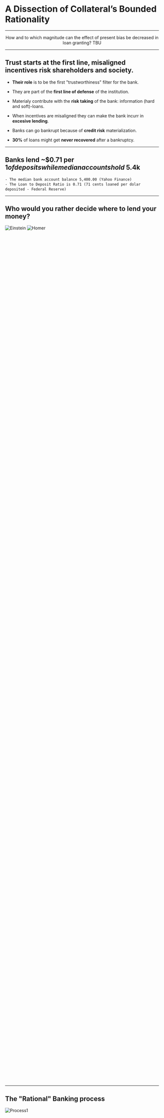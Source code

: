 <!-- .slide: class="title-slide" -->
# A Dissection of Collateral’s Bounded Rationality
</section>

---
<!-- .slide: class="big-text" -->
<div class="r-fit-text" style="text-align:center;">
  How and to which magnitude can the effect of present bias be decreased in loan granting? TBU
</div>



---
<!-- .slide: class="slide-heading" -->
## Trust starts at the first line, misaligned incentives risk shareholders and society.

- **Their role** is to be the first "trustworthiness" filter for the bank.
- They are part of the **first line of defense** of the institution.
- Materialy contribute with the **risk taking** of the bank: information (hard and soft)-loans.

- When incentives are misaligned they can make the bank incurr in **excesive lending**.
- Banks can go bankrupt because of **credit risk** materialization.
- **30%** of loans might get **never recovered** after a bankruptcy.

---
<!-- .slide: class="slide-heading" -->
## Banks lend ~$0.71 per $1 of deposits while median accounts hold ~$5.4k

    - The median bank account balance 5,400.00 (Yahoo Finance)
    - The Loan to Deposit Ratio is 0.71 (71 cents loaned per dolar deposited - Federal Reserve)

---
<!-- .slide: class="slide-heading" -->
## Who would you rather decide where to lend your money?

<div class="cols" style="min-height:70vh; align-items:center; justify-items:center; gap:64px;">
  <img data-src="./images/einsten.jpg" style="max-height:60vh; width:auto;" alt="Einstein">
  <img data-src="./images/homer.webp" style="max-height:60vh; width:auto;" alt="Homer">
</div>

---
<!-- .slide: class="slide-heading" -->
## The "Rational" Banking process

<div class="r-vstack" style="height:80vh;justify-content:center;align-items:center;">
  <img data-src="./images/Figure1.png" alt="Process1" style="max-height:75vh;width:auto;display:block;">
</div>

---
<!-- .slide: class="slide-heading" -->
## Heuristics in the Banking Process  (1/2)

![Process2](./images/Figure4.png) <!-- .element: class="r-stretch" style="max-height:60vh;width:auto;" -->


--
<!-- .slide: class="slide-heading" -->
## Heuristics in the Banking Process (2/2)

![Process3](./images/Figure6.png) <!-- .element: class="r-stretch" style="max-height:60vh;width:auto;" -->

---
<!-- .slide: class="slide-heading" -->
## The Utility Function


$$
\begin{aligned}
U_t
&=
\sum_{k=1}^{K}\!\left[
  \underbrace{\frac{(c_t^{k})^{1-\rho}}{1-\rho}}_{\text{CRRA level utility}}
  \;+\;
  \underbrace{\mu_k(c_t^{k}, r_t^{k})}_{\text{reference-dependent gain--loss}}
\right] \\
&\quad+\;
\underbrace{\beta \sum_{\tau=t+1}^{T} \delta^{\tau - t} \sum_{k=1}^{K}\!\left[
  \underbrace{\frac{(c_{\tau}^{k})^{1-\rho}}{1-\rho}}_{\text{CRRA level utility}}
  \;+\;
  \underbrace{\mu_k(c_{\tau}^{k}, r_{\tau}^{k})}_{\text{reference-dependent gain--loss}}
\right]}_{\text{present-biased discounted future utility}} \, .
\end{aligned}
$$


<table style="border-collapse:collapse; margin:auto;">
  <thead>
    <tr>
      <th style="border:1px solid #ccc; padding:6px;">Symbol</th>
      <th style="border:1px solid #ccc; padding:6px;">Meaning</th>
    </tr>
  </thead>
  <tbody>
    <tr>
      <td style="border:1px solid #ccc; padding:6px;">$c_t^{k}$</td>
      <td style="border:1px solid #ccc; padding:6px;">Consumption in dimension $k$ at time $t$</td>
    </tr>
    <tr>
      <td style="border:1px solid #ccc; padding:6px;">$r_t^{k}$</td>
      <td style="border:1px solid #ccc; padding:6px;">Reference point in dimension $k$ at time $t$</td>
    </tr>
    <tr>
      <td style="border:1px solid #ccc; padding:6px;">$K$</td>
      <td style="border:1px solid #ccc; padding:6px;">Number of consumption dimensions</td>
    </tr>
    <tr>
      <td style="border:1px solid #ccc; padding:6px;">$T$</td>
      <td style="border:1px solid #ccc; padding:6px;">Time horizon</td>
    </tr>
    <tr>
      <td style="border:1px solid #ccc; padding:6px;">$\rho$</td>
      <td style="border:1px solid #ccc; padding:6px;">CRRA curvature ($\rho\neq 1$)</td>
    </tr>
    <tr>
      <td style="border:1px solid #ccc; padding:6px;">$\beta\in(0,1]$</td>
      <td style="border:1px solid #ccc; padding:6px;">Present-bias factor</td>
    </tr>
    <tr>
      <td style="border:1px solid #ccc; padding:6px;">$\delta\in(0,1)$</td>
      <td style="border:1px solid #ccc; padding:6px;">Per-period discount factor</td>
    </tr>
    <tr>
      <td style="border:1px solid #ccc; padding:6px;">$\mu_k(\cdot)$</td>
      <td style="border:1px solid #ccc; padding:6px;">Gain–loss utility around $r_t^k$</td>
    </tr>
    <tr>
      <td style="border:1px solid #ccc; padding:6px;">$\eta_k&gt;0$</td>
      <td style="border:1px solid #ccc; padding:6px;">Sensitivity scale in $\mu_k$</td>
    </tr>
    <tr>
      <td style="border:1px solid #ccc; padding:6px;">$\lambda_k\ge 1$</td>
      <td style="border:1px solid #ccc; padding:6px;">Loss-aversion weight in $\mu_k$</td>
    </tr>
    <tr>
      <td style="border:1px solid #ccc; padding:6px;">$\alpha_k,\gamma_k\in(0,1]$</td>
      <td style="border:1px solid #ccc; padding:6px;">Gain/loss branch curvatures in $\mu_k$</td>
    </tr>
  </tbody>
</table>


**Typical branch form**
$$
\mu_k(c,r)=\eta_k\,\big[(c-r)_+^{\alpha_k} - \lambda_k\, (-(c-r)_-)^{\gamma_k}\big].
$$


--
<!-- .slide: class="slide-heading" -->
## The decision Rule our Decision Maker Follows

Utility function for each potential scenario:
- When Right:
  - $U_1$, when $\mathop{\mathbb{E}}(P_a)$ when customer expected probability $P_i$ is read as it landed above the threshold and that it was accepted.
  - $U_4$ , when $\mathop{\mathbb{E}}(P_b)$ of the expected repayment probability $P_i$, given by $(1-P_a)$ is read as it landed below the threshold and that it was rejected.

- When Wrong:
  - $U_3$ Type I Error
  - $U_2$ Type II Error

Each Scenario Probability of Accepting and rejecting given by:

$$\mathop{\mathbb{E}}\left[U|\text{Accept}\right]=P_aU_1+P_bU_2$$
$$\mathop{\mathbb{E}}\left[U|\text{Reject}\right]=P_aU_3+P_bU_4$$

In a multi-scenario task the decision maker will rank the utilities from the highest to the lowest.


--
## Intertemporal Choice Component (Laibson, 1997)

$$U_t = u(c_t) + \beta \sum_{\tau = t+1}^{T} \delta^{\tau - t} u(c_\tau)$$

Where,

- $u(c_t)$ : instant utility from consumption $c_t$
- $\beta$ : present-bias parameter $\beta \in(0,1]$
- $\delta$ : discount factor $\delta\in(0,1)$
- $T$ : the time horizon

--

## Reference-Dependent Preferences (Koszegi and Rabin, 2006)

$$U(c \mid r) = m(c) + \sum_{k=1}^{K} \mu_k \left[ m_k(c_k) - m_k(r_k) \right]$$

Where,

- $c=(c^1,...,C^K)$ : vector over k dimensions
- $c^k$ : realized outcome in k dimension
- $m(c)$ : total consumption utility $\sum_{k=1}^{K} m_k(c_k)$
- $r^k$ : agent's rational outcome expectations on $c^k$
- $m^k(\cdot)$ : consumption utility function for k dimension
- $\mu_k(\cdot)$ : the gain-loss utility function*

--

## Gain–Loss Utility Function Capturing Reference Dependence (Kőszegi & Rabin, 2006)

$$
\mu_k(x)=
\begin{cases}
\eta_k\,x,            & \text{if } x \ge 0 \quad \text{(gain)}\\[4pt]
\eta_k\,\lambda_k\,x, & \text{if } x < 0 \quad \text{(loss)}
\end{cases}
$$

Where,

- $\eta_k$: scale of sensitivity to gains/losses  
- $\lambda_k$: loss aversion parameter

--

## Adjusting the deviation-based structure with a CRRA form

$m^k(c^k)$ is replaced with $u(c^k)$

Giving:

$$
\mu_k(c_k,r_k)=
\begin{cases}
\eta_k\,x_k^{\alpha_k},                & \text{if } x_k \ge 0 \quad \text{(gain)}\\[4pt]
-\eta_k\,\lambda_k\,(-x_k)^{\gamma_k}, & \text{if } x_k < 0 \quad \text{(loss)}
\end{cases}
\qquad \text{with } x_k=c_k-r_k.
$$

Where,
- $\eta_k>0$: sensitivity factor  
- $\lambda_k \ge 1$: loss-aversion parameter  
- $\alpha_k \in (0,1]$: gains  
- $\gamma_k \in (0,1]$: losses


--

## Hybrid Model (quasi-hyperbolic discounting with explicit risk preferences)

$$U_t = \sum_{k=1}^{K} \left[ \frac{(c_{t}^{k})^{1 - \rho}}{1 - \rho} + \mu_k(c_{t}^{k}, r_{t}^{k}) \right] + \beta \sum_{\tau = t+1}^{T} \delta^{\tau - t} \sum_{k=1}^{K} \left[ \frac{(c_{\tau} ^{k})^{1 - \rho}}{1 - \rho} + \mu_k(c_{\tau}^{k}, r_{\tau}^{k}) \right]$$

--

## To be Consistent with De Clippel Ancillary Conditions

- $A_t$: available menu
- $F(A_t)$: feasible attention sets
- $S_t \subseteq A_t$: consideration set endogenously chosen
- feasible utility path:

  $$
  \tilde{U}_t=\max_{c_t\in S_t}\left[ u(c_t \mid r_t)
  + \beta \sum_{\tau=t+1}^{T} \delta^{\tau-t}\,
  \mathbb{E}_{S_\tau}\!\left[ u(c_\tau \mid r_\tau) \right] \right]
  $$

- $\Theta_t$: a point given at time $t$
- $u(c_t \mid r_t)\ge \theta_t$: satisfaction point
- Constrained to $c_t \in S_t \subseteq A_t$

$$
U_t=\sum_{k=1}^{K}\left[\frac{(c_t^{k})^{1-\rho}}{1-\rho}+\mu_k(c_t^{k},r_t^{k})\right]
+\beta\sum_{\tau=t+1}^{T}\delta^{\tau-t}\sum_{k=1}^{K}\left[\frac{(c_\tau^{k})^{1-\rho}}{1-\rho}+\mu_k(c_\tau^{k},r_\tau^{k})\right]
$$


---
<!-- .slide: class="slide-heading" -->
## A Blur in the Perceived Feasibility Frontier

<div class="cols" style="min-height:70vh; align-items:center; justify-items:center; gap:64px;">
  <img data-src="./images/frontier1.png" style="max-height:60vh; width:auto;" alt="Frontier1">
  <img data-src="./images/frontier2.png" style="max-height:60vh; width:auto;" alt="Frontier2">
</div>

--
<!-- .slide: class="slide-heading" -->
## The effect of an Ancillary condition "d" (Clippel, Nd)

- $\Psi$ : bias (present bias)
- $\lambda$ : risk preference
- Decision set:

$$L=C(\{ x,y \}, \Psi, \lambda) \textnormal{ where, } (x,y)\in \mathbb{R}^2_+ $$

And the frontier:

$$y=\left(1-\left(\frac{x}{\psi}\right)^{1-\lambda}\right)^{1-\lambda}$$

--
<!-- .slide: class="slide-heading" -->
## The Frontier perception shift and inter-temporal effect

- Distorded decision set:
$$\psi_t=\psi(\psi_{t-1},A_t)$$
- Inter-temporal effect of time dependency:
$$\text{where, } x\in [0,\psi_t] \text{ and, } \lambda \in (0,1)$$


---
<!-- .slide: class="slide-heading" -->
## Experimental Design

- Lab Experiment
- Field Experiment

--
<!-- .slide: class="slide-heading" -->
## Our Lab Experiment

<table style="border-collapse:collapse; margin:auto;">
  <thead>
    <tr>
      <th style="border:1px solid #ccc; padding:6px;"></th>
      <th colspan="2" style="border:1px solid #ccc; padding:6px; text-align:center;">Time Delay</th>
    </tr>
    <tr>
      <th style="border:1px solid #ccc; padding:6px; text-align:left;">Incentive Adjustment</th>
      <th style="border:1px solid #ccc; padding:6px; text-align:center;">Yes</th>
      <th style="border:1px solid #ccc; padding:6px; text-align:center;">No</th>
    </tr>
  </thead>
  <tbody>
    <tr>
      <td style="border:1px solid #ccc; padding:6px;"><strong>Yes</strong></td>
      <td style="border:1px solid #ccc; padding:6px; text-align:center;">Treatment 3</td>
      <td style="border:1px solid #ccc; padding:6px; text-align:center;">Treatment 2</td>
    </tr>
    <tr>
      <td style="border:1px solid #ccc; padding:6px;"><strong>No</strong></td>
      <td style="border:1px solid #ccc; padding:6px; text-align:center;">Treatment 1</td>
      <td style="border:1px solid #ccc; padding:6px; text-align:center;">Control</td>
    </tr>
  </tbody>
</table>

--
<!-- .slide: class="slide-heading" -->
## The Subject's Measures

- Risk Aversion (Holt and Laury, 2002)
- Short-term Impatience (Andreoni, 2012)
- Risk Seeking (Eckel and Grossman, 2002)
- DOSPERT - Risk Taking (Blais and Weber, 2006)

--
<!-- .slide: class="slide-heading" -->
## A Decision Making Situation

- Loan Officer Training in 5 minutes
- Decision making - rank from most to least chances of repayment (5 decisions)

<section>
  <div style="display:grid; grid-template-columns: 1.1fr .9fr; gap:16px; align-items:start; max-width:1100px; margin:0 auto;">

    <!-- Panel: Application -->
    <div style="border:1px solid #c9ced6; border-radius:12px; overflow:hidden; box-shadow:0 2px 12px rgba(0,0,0,.05);">
      <div style="background:#0b3d5c; color:#fff; padding:10px 14px; font-weight:700;">CREDIT APPLICATION A</div>
      <div style="padding:14px; background:#f8fafc;">
        <table style="width:100%; border-collapse:separate; border-spacing:0 8px; font-family: ui-monospace, SFMono-Regular, Menlo, Monaco, Consolas, 'Liberation Mono', monospace;">
          <tr><td style="color:#5b6573;">Amount Requested</td><td style="text-align:right; font-weight:700;">$10,000.00</td></tr>
          <tr><td style="color:#5b6573;">Term</td><td style="text-align:right;">36 periods</td></tr>
          <tr><td style="color:#5b6573;">Payment Frequency</td><td style="text-align:right;">Monthly <span style="padding:2px 6px; border:1px solid #c9ced6; border-radius:4px; background:#eef3f8;">X</span></td></tr>
          <tr><td style="color:#5b6573;">Installment (payment)</td><td style="text-align:right; font-weight:700;">$346.65</td></tr>
          <tr><td style="color:#5b6573;">Purpose of Credit</td><td style="text-align:right;">Consumer</td></tr>
          <tr><td style="color:#5b6573;">Type of Collateral</td><td style="text-align:right;">Mortgage-backed</td></tr>
          <tr><td style="color:#5b6573;">Source of Income</td><td style="text-align:right;">Private employee (5 years)</td></tr>
          <tr><td style="color:#5b6573;">Score</td><td style="text-align:right;">AAA (950; positive bureau history – 10 years)</td></tr>
          <tr><td style="color:#5b6573;">Total Consolidated Risk</td><td style="text-align:right; font-weight:700;">$10,000.00</td></tr>
        </table>
      </div>
    </div>

    <!-- Panel: Payment Capacity Analysis -->
    <div style="border:1px solid #c9ced6; border-radius:12px; overflow:hidden; box-shadow:0 2px 12px rgba(0,0,0,.05);">
      <div style="background:#0b3d5c; color:#fff; padding:10px 14px; font-weight:700;">Payment Capacity Analysis</div>
      <div style="padding:14px;">

        <table style="width:100%; border-collapse:separate; border-spacing:0 6px; margin-bottom:12px; font-family: ui-monospace, SFMono-Regular, Menlo, Monaco, Consolas, 'Liberation Mono', monospace;">
          <thead>
            <tr>
              <th style="text-align:left; color:#5b6573;">Assets</th>
              <th style="text-align:right; color:#5b6573;">Value</th>
              <th></th>
              <th style="text-align:left; color:#5b6573;">Liabilities</th>
              <th style="text-align:right; color:#5b6573;">Value</th>
            </tr>
          </thead>
          <tbody>
            <tr><td>Real Estate</td><td style="text-align:right;">$20,000.00</td><td></td><td>Secured Bank Debt</td><td style="text-align:right;">$19,120.89</td></tr>
            <tr><td>Other Assets</td><td style="text-align:right;">$10,000.00</td><td></td><td>Short-Term Liabilities</td><td style="text-align:right;">$953.75</td></tr>
          </tbody>
        </table>

        <table style="width:100%; border-collapse:separate; border-spacing:0 6px; font-family: ui-monospace, SFMono-Regular, Menlo, Monaco, Consolas, 'Liberation Mono', monospace;">
          <thead>
            <tr>
              <th style="text-align:left; color:#5b6573;">Income / Expense</th>
              <th style="text-align:right; color:#5b6573;">Amount</th>
              <th></th>
              <th style="text-align:left; color:#5b6573;">Income / Expense</th>
              <th style="text-align:right; color:#5b6573;">Amount</th>
            </tr>
          </thead>
          <tbody>
            <tr><td>Income</td><td style="text-align:right;">$1,247.55</td><td></td><td>Financial Expenses</td><td style="text-align:right;">$459.80</td></tr>
            <tr><td>Family Expenses</td><td style="text-align:right;">$98.00</td><td></td><td>Net Savings</td><td style="text-align:right; font-weight:700;">$689.75</td></tr>
            <tr><td style="color:#5b6573;">Total Expenses</td><td style="text-align:right;">$557.80</td><td></td><td></td><td></td></tr>
          </tbody>
        </table>

      </div>
    </div>

  </div>
</section>


--
<!-- .slide: class="slide-heading" -->
## The Field Experiment

1. Loan Officers undergo a "regular" workshop.
2. Fill surveys (behavioral traits).
3. They have to make decision sets
4. Start an unrelated training.
5. HR provides Stimuli
6. They have to make decisions sets

---
<!-- .slide: class="slide-heading" -->
## Preliminary Results

| Category              | Details                                                                 |
|----------------------|--------------------------------------------------------------------------|
| Participants (n)     | 42 loan officers                                                         |
| Age range            | 25–45 years                                                              |
| Gender               | 17 male, 25 female                                                       |
| Experience (role)    | 2 months – 10 years                                                      |
| Context              | During a scheduled training                                              |
| Instruments          | DOSPERT test; Holt–Laury risk test                                       |
| Decision sets        | Based on current bank standards, pre & post stimuli                      |
| Stimulus             | HR announced a change to bonus calculation (vs. status quo)              |

--

| Outcome                                  | Result / Interpretation                                                                 |
|------------------------------------------|------------------------------------------------------------------------------------------|
| Loan decision accuracy                    | Increased from 46% to 53% when present bias was deactivated                             |
| Collective risk preferences               | Shifted in the very short term, then converged back toward baseline                     |
| Statistical power                         | Study underpowered; ~290 participants estimated for statistical significance            |


--

<!-- .slide: class="slide-heading" -->
## Better Decision Makers (In Average)

<!-- .slide: class="img-center" -->

<div style="display:grid; place-items:center; min-height:80vh;">
  <img src="./images/Accuracy_2.png"
       alt="Accuracy figure"
       style="max-width:90%; max-height:85vh;" />
</div>

--

<!-- .slide: class="slide-heading" -->
## Less willing to take risks (for a bit)

<!-- .slide: class="img-center" -->

<div style="display:grid; place-items:center; min-height:80vh;">
  <img src="./images/Risk_Preference_Trajectories.png"
       alt="Accuracy figure"
       style="max-width:90%; max-height:85vh;" />
</div>

---
<!-- .slide: class="slide-heading" -->
## Empirical Strategy Using MLE

**From the Experiments**
- Risk (Holt–Laury $R^{HL}$
- Eckel–Grossman $R^{EG}$
- DOSPERT $R^{DOS}$
- Impatience $S^{imp}$
- Delay indicator $D$

--

## From Theory to Econometrics (Ordered Probit)

**Latent index** for trial $i$ (subject $g$):

$$
y_i^\ast = m_i'\beta + \varepsilon_i, \qquad \varepsilon_i \sim \mathcal{N}(0,1)
$$

Observed category $y_i \in \{1,\dots,J\}$ via cutpoints  
$\mu_0=-\infty < \mu_1 < \dots < \mu_{J-1} < \mu_J=+\infty$:

$$
P(y_i=j) = \Phi(\mu_j - m_i'\beta) - \Phi(\mu_{j-1} - m_i'\beta)
$$

**Design of $m_i$ (links model → data):**

- **Present bias:** $D_i$, $S^{imp}_g$, $D_i \times S^{imp}_g$
- **Risk:** $R^{HL}_g$, $R^{EG}_g$, $R^{DOS}_g$
- **Task features:** stakes, variance, information load, time pressure; engineered from $u(c)$ and $\mu_k(\cdot)$
- **Heteroskedasticity:**  
  $\mathrm{Var}(\varepsilon_i)=\sigma_i^2=\exp(w_i'\kappa)$  
  $\Rightarrow\; P(y_i=j)=\Phi\!\Big(\frac{\mu_j-m_i'\beta}{\sigma_i}\Big)-\Phi\!\Big(\frac{\mu_{j-1}-m_i'\beta}{\sigma_i}\Big)$

**Panel heterogeneity:**  
Random intercept $b_g\sim\mathcal{N}(0,\sigma_b^2)$  
$$
y_{ig}^\ast = m_{ig}'\beta + b_g + \varepsilon_{ig}.
$$


--

## Estimation, Tests, and Extensions (MLE / QMLE)

**Log-likelihood** (maximize over $\beta$, $\mu$, and optionally $\kappa$, $\gamma_j$, $\sigma_b^2$):

$$
\ell = \sum_{i=1}^n \sum_{j=1}^J 
\mathbf{1}\{y_i=j\} \,
\log \Big[
\Phi(\mu_j - m_i'\beta) - \Phi(\mu_{j-1} - m_i'\beta)
\Big]
$$

- **Inference:** Fisher or observed information; robust (sandwich) SEs for QMLE.
- **Identification:** ordered scale (fix $\mathrm{Var}(\varepsilon)=1$.

--

**Key hypotheses (link to behavioral theory):**

- *Present bias:* $H_0:\; D=0,\; S^{imp}=0,\; D\times S^{imp}=0$
- *Risk channels:* joint Wald test on $(R^{HL}, R^{EG}, R^{DOS})$
- *Panel heterogeneity:* $H_0:\; \sigma_b^2 = 0$

**Extensions:**

- **Correctness linkage:** bivariate (ordered probit + probit) with $\mathrm{Corr}(\varepsilon,\nu)=\rho$
- **Ranked decisions:** Plackett–Luce (exploded logit) or composite *pairwise probit*
- **Reporting:** marginal effects by delay/impatience, threshold plots, subject-level random effects, predictive accuracy.

---
<!-- .slide: class="slide-heading" -->
## Q&A